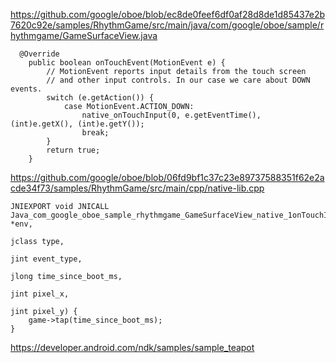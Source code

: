 https://github.com/google/oboe/blob/ec8de0feef6df0af28d8de1d85437e2b7620c92e/samples/RhythmGame/src/main/java/com/google/oboe/sample/rhythmgame/GameSurfaceView.java

```
  @Override
    public boolean onTouchEvent(MotionEvent e) {
        // MotionEvent reports input details from the touch screen
        // and other input controls. In our case we care about DOWN events.
        switch (e.getAction()) {
            case MotionEvent.ACTION_DOWN:
                native_onTouchInput(0, e.getEventTime(), (int)e.getX(), (int)e.getY());
                break;
        }
        return true;
    }
```

https://github.com/google/oboe/blob/06fd9bf1c37c23e89737588351f62e2acde34f73/samples/RhythmGame/src/main/cpp/native-lib.cpp

```
JNIEXPORT void JNICALL
Java_com_google_oboe_sample_rhythmgame_GameSurfaceView_native_1onTouchInput(JNIEnv *env,
                                                                            jclass type,
                                                                            jint event_type,
                                                                            jlong time_since_boot_ms,
                                                                            jint pixel_x,
                                                                            jint pixel_y) {
    game->tap(time_since_boot_ms);
}
```

https://developer.android.com/ndk/samples/sample_teapot
